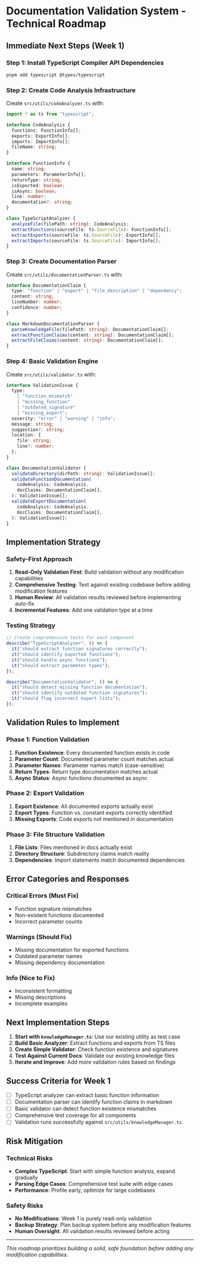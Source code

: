 # Documentation Validation System - Technical Roadmap

## Immediate Next Steps (Week 1)

### Step 1: Install TypeScript Compiler API Dependencies

```bash
pnpm add typescript @types/typescript
```

### Step 2: Create Code Analysis Infrastructure

Create `src/utils/codeAnalyzer.ts` with:

```typescript
import * as ts from "typescript";

interface CodeAnalysis {
  functions: FunctionInfo[];
  exports: ExportInfo[];
  imports: ImportInfo[];
  fileName: string;
}

interface FunctionInfo {
  name: string;
  parameters: ParameterInfo[];
  returnType: string;
  isExported: boolean;
  isAsync: boolean;
  line: number;
  documentation?: string;
}

class TypeScriptAnalyzer {
  analyzeFile(filePath: string): CodeAnalysis;
  extractFunctions(sourceFile: ts.SourceFile): FunctionInfo[];
  extractExports(sourceFile: ts.SourceFile): ExportInfo[];
  extractImports(sourceFile: ts.SourceFile): ImportInfo[];
}
```

### Step 3: Create Documentation Parser

Create `src/utils/documentationParser.ts` with:

```typescript
interface DocumentationClaim {
  type: "function" | "export" | "file_description" | "dependency";
  content: string;
  lineNumber: number;
  confidence: number;
}

class MarkdownDocumentationParser {
  parseKnowledgeFile(filePath: string): DocumentationClaim[];
  extractFunctionClaims(content: string): DocumentationClaim[];
  extractFileClaims(content: string): DocumentationClaim[];
}
```

### Step 4: Basic Validation Engine

Create `src/utils/validator.ts` with:

```typescript
interface ValidationIssue {
  type:
    | "function_mismatch"
    | "missing_function"
    | "outdated_signature"
    | "missing_export";
  severity: "error" | "warning" | "info";
  message: string;
  suggestion?: string;
  location: {
    file: string;
    line?: number;
  };
}

class DocumentationValidator {
  validateDirectory(dirPath: string): ValidationIssue[];
  validateFunctionDocumentation(
    codeAnalysis: CodeAnalysis,
    docClaims: DocumentationClaim[],
  ): ValidationIssue[];
  validateExportDocumentation(
    codeAnalysis: CodeAnalysis,
    docClaims: DocumentationClaim[],
  ): ValidationIssue[];
}
```

## Implementation Strategy

### Safety-First Approach

1. **Read-Only Validation First**: Build validation without any modification capabilities
2. **Comprehensive Testing**: Test against existing codebase before adding modification features
3. **Human Review**: All validation results reviewed before implementing auto-fix
4. **Incremental Features**: Add one validation type at a time

### Testing Strategy

```typescript
// Create comprehensive tests for each component
describe("TypeScriptAnalyzer", () => {
  it("should extract function signatures correctly");
  it("should identify exported functions");
  it("should handle async functions");
  it("should extract parameter types");
});

describe("DocumentationValidator", () => {
  it("should detect missing function documentation");
  it("should identify outdated function signatures");
  it("should flag incorrect export lists");
});
```

## Validation Rules to Implement

### Phase 1: Function Validation

1. **Function Existence**: Every documented function exists in code
2. **Parameter Count**: Documented parameter count matches actual
3. **Parameter Names**: Parameter names match (case-sensitive)
4. **Return Types**: Return type documentation matches actual
5. **Async Status**: Async functions documented as async

### Phase 2: Export Validation

1. **Export Existence**: All documented exports actually exist
2. **Export Types**: Function vs. constant exports correctly identified
3. **Missing Exports**: Code exports not mentioned in documentation

### Phase 3: File Structure Validation

1. **File Lists**: Files mentioned in docs actually exist
2. **Directory Structure**: Subdirectory claims match reality
3. **Dependencies**: Import statements match documented dependencies

## Error Categories and Responses

### Critical Errors (Must Fix)

- Function signature mismatches
- Non-existent functions documented
- Incorrect parameter counts

### Warnings (Should Fix)

- Missing documentation for exported functions
- Outdated parameter names
- Missing dependency documentation

### Info (Nice to Fix)

- Inconsistent formatting
- Missing descriptions
- Incomplete examples

## Next Implementation Steps

1. **Start with `knowledgeManager.ts`**: Use our existing utility as test case
2. **Build Basic Analyzer**: Extract functions and exports from TS files
3. **Create Simple Validator**: Check function existence and signatures
4. **Test Against Current Docs**: Validate our existing knowledge files
5. **Iterate and Improve**: Add more validation rules based on findings

## Success Criteria for Week 1

- [ ] TypeScript analyzer can extract basic function information
- [ ] Documentation parser can identify function claims in markdown
- [ ] Basic validator can detect function existence mismatches
- [ ] Comprehensive test coverage for all components
- [ ] Validation runs successfully against `src/utils/knowledgeManager.ts`

## Risk Mitigation

### Technical Risks

- **Complex TypeScript**: Start with simple function analysis, expand gradually
- **Parsing Edge Cases**: Comprehensive test suite with edge cases
- **Performance**: Profile early, optimize for large codebases

### Safety Risks

- **No Modifications**: Week 1 is purely read-only validation
- **Backup Strategy**: Plan backup system before any modification features
- **Human Oversight**: All validation results reviewed before acting

---

_This roadmap prioritizes building a solid, safe foundation before adding any modification capabilities._
